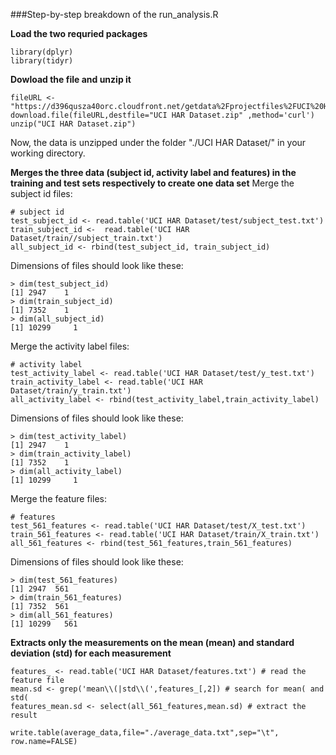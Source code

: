 
###Step-by-step breakdown of the run_analysis.R

**Load the two requried packages**
```
library(dplyr)
library(tidyr)
```

**Dowload the file and unzip it**
```
fileURL <- "https://d396qusza40orc.cloudfront.net/getdata%2Fprojectfiles%2FUCI%20HAR%20Dataset.zip"
download.file(fileURL,destfile="UCI HAR Dataset.zip" ,method='curl')
unzip("UCI HAR Dataset.zip")
```
Now, the data is unzipped under the folder "./UCI HAR Dataset/" in your working directory.

**Merges the three data (subject id, activity label and features) in the training and test sets respectively to create one data set**
Merge the subject id files:
```
# subject id
test_subject_id <- read.table('UCI HAR Dataset/test/subject_test.txt')
train_subject_id <-  read.table('UCI HAR Dataset/train//subject_train.txt')
all_subject_id <- rbind(test_subject_id, train_subject_id)
```
Dimensions of files should look like these:
```
> dim(test_subject_id)
[1] 2947    1
> dim(train_subject_id)
[1] 7352    1
> dim(all_subject_id)
[1] 10299     1
```

Merge the activity label files:
```
# activity label
test_activity_label <- read.table('UCI HAR Dataset/test/y_test.txt')
train_activity_label <- read.table('UCI HAR Dataset/train/y_train.txt')
all_activity_label <- rbind(test_activity_label,train_activity_label)
```
Dimensions of files should look like these:
```
> dim(test_activity_label)
[1] 2947    1
> dim(train_activity_label)
[1] 7352    1
> dim(all_activity_label)
[1] 10299     1
```

Merge the feature files:
```
# features
test_561_features <- read.table('UCI HAR Dataset/test/X_test.txt')
train_561_features <- read.table('UCI HAR Dataset/train/X_train.txt')
all_561_features <- rbind(test_561_features,train_561_features)
```
Dimensions of files should look like these:
```
> dim(test_561_features)
[1] 2947  561
> dim(train_561_features)
[1] 7352  561
> dim(all_561_features)
[1] 10299   561

```


**Extracts only the measurements on the mean (mean) and standard deviation (std) for each measurement**
```
features_ <- read.table('UCI HAR Dataset/features.txt') # read the feature file
mean.sd <- grep('mean\\(|std\\(',features_[,2]) # search for mean( and std(
features_mean.sd <- select(all_561_features,mean.sd) # extract the result
```

```
write.table(average_data,file="./average_data.txt",sep="\t", row.name=FALSE)
```
